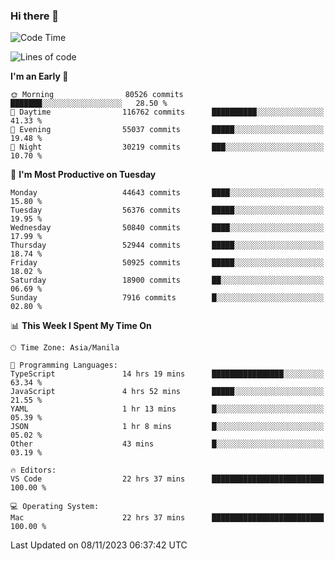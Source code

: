 ### Hi there 👋

<!--START_SECTION:waka-->
![Code Time](http://img.shields.io/badge/Code%20Time-4%2C505%20hrs%2017%20mins-blue)

![Lines of code](https://img.shields.io/badge/From%20Hello%20World%20I%27ve%20Written-112.9%20million%20lines%20of%20code-blue)

**I'm an Early 🐤** 

```text
🌞 Morning                80526 commits       ███████░░░░░░░░░░░░░░░░░░   28.50 % 
🌆 Daytime                116762 commits      ██████████░░░░░░░░░░░░░░░   41.33 % 
🌃 Evening                55037 commits       █████░░░░░░░░░░░░░░░░░░░░   19.48 % 
🌙 Night                  30219 commits       ███░░░░░░░░░░░░░░░░░░░░░░   10.70 % 
```
📅 **I'm Most Productive on Tuesday** 

```text
Monday                   44643 commits       ████░░░░░░░░░░░░░░░░░░░░░   15.80 % 
Tuesday                  56376 commits       █████░░░░░░░░░░░░░░░░░░░░   19.95 % 
Wednesday                50840 commits       ████░░░░░░░░░░░░░░░░░░░░░   17.99 % 
Thursday                 52944 commits       █████░░░░░░░░░░░░░░░░░░░░   18.74 % 
Friday                   50925 commits       █████░░░░░░░░░░░░░░░░░░░░   18.02 % 
Saturday                 18900 commits       ██░░░░░░░░░░░░░░░░░░░░░░░   06.69 % 
Sunday                   7916 commits        █░░░░░░░░░░░░░░░░░░░░░░░░   02.80 % 
```


📊 **This Week I Spent My Time On** 

```text
🕑︎ Time Zone: Asia/Manila

💬 Programming Languages: 
TypeScript               14 hrs 19 mins      ████████████████░░░░░░░░░   63.34 % 
JavaScript               4 hrs 52 mins       █████░░░░░░░░░░░░░░░░░░░░   21.55 % 
YAML                     1 hr 13 mins        █░░░░░░░░░░░░░░░░░░░░░░░░   05.39 % 
JSON                     1 hr 8 mins         █░░░░░░░░░░░░░░░░░░░░░░░░   05.02 % 
Other                    43 mins             █░░░░░░░░░░░░░░░░░░░░░░░░   03.19 % 

🔥 Editors: 
VS Code                  22 hrs 37 mins      █████████████████████████   100.00 % 

💻 Operating System: 
Mac                      22 hrs 37 mins      █████████████████████████   100.00 % 
```


 Last Updated on 08/11/2023 06:37:42 UTC
<!--END_SECTION:waka-->


<!--
**rad182/rad182** is a ✨ _special_ ✨ repository because its `README.md` (this file) appears on your GitHub profile.

Here are some ideas to get you started:

- 🔭 I’m currently working on ...
- 🌱 I’m currently learning ...
- 👯 I’m looking to collaborate on ...
- 🤔 I’m looking for help with ...
- 💬 Ask me about ...
- 📫 How to reach me: ...
- 😄 Pronouns: ...
- ⚡ Fun fact: ...
-->
